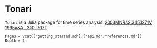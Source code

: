 # Tonari

`Tonari` is a Julia package for time series analysis.
[2003MNRAS.345.1271V](@cite)
[1995A&A...300..707T](@cite)

```@contents
Pages = vcat(["getting_started.md"],["api.md","references.md"])
Depth = 2
```
